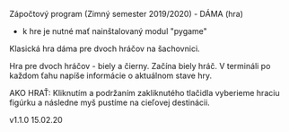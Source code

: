 Zápočtový program (Zimný semester 2019/2020) - DÁMA (hra)
- k  hre je nutné mať nainštalovaný modul "pygame"

Klasická hra dáma pre dvoch hráčov na šachovnici.

Hra pre dvoch hráčov - biely a čierny. 
Začína biely hráč. V termináli po každom ťahu napíše informácie o aktuálnom stave hry.

AKO HRAŤ: 
Kliknutím a podržaním zakliknutého tlačidla vyberieme hraciu figúrku a následne myš pustíme na cieľovej destinácii.

v1.1.0 15.02.20 
